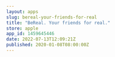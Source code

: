 ```yaml
---
layout: apps
slug: bereal-your-friends-for-real
title: "BeReal. Your friends for real."
store: apple
app_id: 1459645446
date: 2022-07-13T12:09:21Z
published: 2020-01-08T08:00:00Z
---
```

